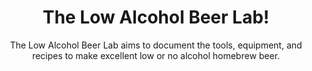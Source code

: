 <h1 align="center">
  The Low Alcohol Beer Lab!
</h1>

<p align="center">
  The Low Alcohol Beer Lab aims to document the tools, equipment, and recipes to make excellent low or no alcohol homebrew beer.
</p>